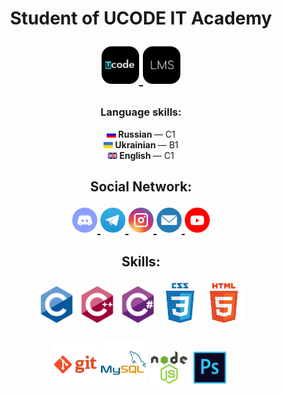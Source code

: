 <h1 align="center">Student of UCODE IT Academy
    <p> </p>
    <p align="center">
        <a href="https://ucode.world/en/" target="_blank">
            <img src="https://github.com/CamyrauBTanke/CamyrauBTanke/blob/main/img/UCODE/ucode.png" height="60px">
        </a>
        <a href="https://lms.khpi.ucode-connect.study/login" target="_blank">
            <img src="https://github.com/CamyrauBTanke/CamyrauBTanke/blob/main/img/UCODE/lms.png" height="60px">
        </a>
    </p>
</h1>

<h3 align="center">Language skills:</h3>
<p align="center">
    <a href="https://en.wikipedia.org/wiki/Russian_language" target="_blank"><img src="https://github.com/CamyrauBTanke/CamyrauBTanke/blob/main/img/language/ru.png" width="15"/></a><b> Russian </b>— C1<br>
    <a href="https://en.wikipedia.org/wiki/Ukrainian_language" target="_blank"><img src="https://github.com/CamyrauBTanke/CamyrauBTanke/blob/main/img/language/ua.png" width="15"/></a><b> Ukrainian </b>— B1<br>
    <a href="https://en.wikipedia.org/wiki/English_language" target="_blank"><img src="https://github.com/CamyrauBTanke/CamyrauBTanke/blob/main/img/language/ang.png" width="15"/></a><b> English </b>— С1<br>
</p>
<h2> </h2>

<h2 align="center">Social Network:
    <p> </p>
    <p align="center">
        <a href="#" target="_blank">
            <img src="https://github.com/CamyrauBTanke/CamyrauBTanke/blob/main/img/social_network/discord.png" height="40px">
        </a>
        <a href="https://t.me/Camyrau_B_Tanke" target="_blank">
            <img src="https://github.com/CamyrauBTanke/CamyrauBTanke/blob/main/img/social_network/telegram.png" height="40px">
        </a>
        <a href="https://www.instagram.com/Camyrau_B_Tanke/" target="_blank">
            <img src="https://github.com/CamyrauBTanke/CamyrauBTanke/blob/main/img/social_network/instagram.png" height="40px">
        </a>
        <a href="mailto:gunko.vlad.21.09.2001a@gmail.com" target="_blank">
            <img src="https://github.com/CamyrauBTanke/CamyrauBTanke/blob/main/img/social_network/gmail.png" height="40px">
        </a>
        <a href="https://www.youtube.com/channel/UCCIaTyFJqvO1SanxoltkOAA" target="_blank">
            <img src="https://github.com/CamyrauBTanke/CamyrauBTanke/blob/main/img/social_network/youtube.png" height="40px">
        </a>
    </p>
</h2>

<h2 align="center">Skills:
    <p> </p>
    <p align="center">
        <img src="https://github.com/CamyrauBTanke/CamyrauBTanke/blob/main/img/skills/c.png" height="60px">
        <img src="https://github.com/CamyrauBTanke/CamyrauBTanke/blob/main/img/skills/cplusplus.png" height="60px">
        <img src="https://github.com/CamyrauBTanke/CamyrauBTanke/blob/main/img/skills/csharp.png" height="60px">
        <img src="https://github.com/CamyrauBTanke/CamyrauBTanke/blob/main/img/skills/css.png" height="65px">
        <img src="https://github.com/CamyrauBTanke/CamyrauBTanke/blob/main/img/skills/html.png" height="65px">
    </p>
    <p align="center">
        <img src="https://github.com/CamyrauBTanke/CamyrauBTanke/blob/main/img/skills/git.png" height="70px">
        <img src="https://github.com/CamyrauBTanke/CamyrauBTanke/blob/main/img/skills/mysql.png" height="75px">
        <img src="https://github.com/CamyrauBTanke/CamyrauBTanke/blob/main/img/skills/nodejs.png" height="60px">
        <img src="https://github.com/CamyrauBTanke/CamyrauBTanke/blob/main/img/skills/photoshop.png" height="60px">
    </p>
</h2>

